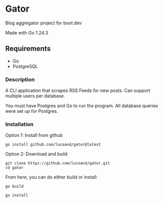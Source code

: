 # Gator

Blog aggregator project for boot.dev

Made with Go 1.24.3

## Requirements
- Go
- PostgreSQL

### Description

A CLI application that scrapes RSS Feeds for new posts.  Can support multiple users per database.

You must have Postgres and Go to run the program.  All database queries were set up for Postgres.

### Installation

Option 1: Install from github

```console
go install github.com/lucoand/gator@latest
```

Option 2: Download and build

```console
git clone https://github.com/lucoand/gator.git
cd gator
```

From here, you can do either build or install:

```console
go build
```

```console
go install
```

